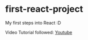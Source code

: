 # first-react-project

 My first steps into React :D

Video Tutorial followed: [Youtube](https://www.youtube.com/watch?v=Ke90Tje7VS0)
